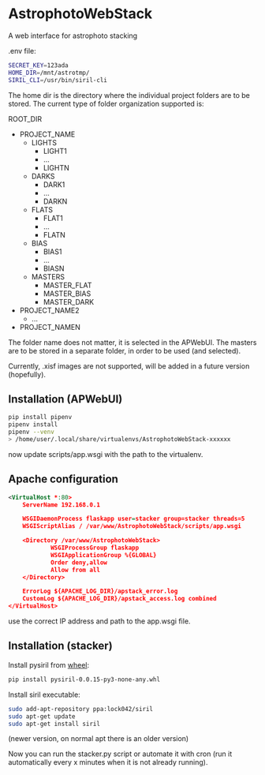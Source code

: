 # AstrophotoWebStack
A web interface for astrophoto stacking

.env file:
```bash
SECRET_KEY=123ada
HOME_DIR=/mnt/astrotmp/
SIRIL_CLI=/usr/bin/siril-cli
```

The home dir is the directory where the individual project folders are to be stored. The current type of folder organization supported is:

ROOT_DIR
- PROJECT_NAME
  - LIGHTS
    - LIGHT1
    - ...
    - LIGHTN
  - DARKS
    - DARK1
    - ...
    - DARKN
  - FLATS
    - FLAT1
    - ...
    - FLATN
  - BIAS
    - BIAS1
    - ...
    - BIASN
  - MASTERS
    - MASTER_FLAT
    - MASTER_BIAS
    - MASTER_DARK
- PROJECT_NAME2
  - ...
- PROJECT_NAMEN

The folder name does not matter, it is selected in the APWebUI. The masters are to be stored in a separate folder, in order to be used (and selected).

Currently, .xisf images are not supported, will be added in a future version (hopefully).

## Installation (APWebUI)
```bash
pip install pipenv
pipenv install
pipenv --venv
> /home/user/.local/share/virtualenvs/AstrophotoWebStack-xxxxxx
```

now update scripts/app.wsgi with the path to the virtualenv.

## Apache configuration
```xml
<VirtualHost *:80>
	ServerName 192.168.0.1

	WSGIDaemonProcess flaskapp user=stacker group=stacker threads=5
	WSGIScriptAlias / /var/www/AstrophotoWebStack/scripts/app.wsgi

	<Directory /var/www/AstrophotoWebStack>
			WSGIProcessGroup flaskapp
			WSGIApplicationGroup %{GLOBAL}
			Order deny,allow
			Allow from all
	</Directory>

	ErrorLog ${APACHE_LOG_DIR}/apstack_error.log
	CustomLog ${APACHE_LOG_DIR}/apstack_access.log combined
</VirtualHost>
```

use the correct IP address and path to the app.wsgi file.

## Installation (stacker)

Install pysiril from [wheel](https://gitlab.com/free-astro/pysiril/-/releases):
```bash
pip install pysiril-0.0.15-py3-none-any.whl
```

Install siril executable:
```bash
sudo add-apt-repository ppa:lock042/siril
sudo apt-get update
sudo apt-get install siril
```

(newer version, on normal apt there is an older version)

Now you can run the stacker.py script or automate it with cron (run it automatically every x minutes when it is not already running).